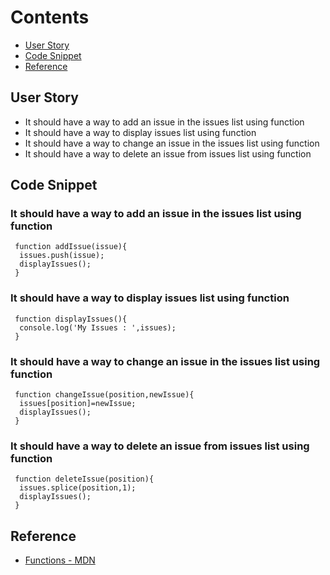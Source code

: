 # Contents

* [User Story](#user-story)
* [Code Snippet](#code-snippet)
* [Reference](#reference)

## User Story
- It should have a way to add an issue in the issues list using function
- It should have a way to display issues list using function
- It should have a way to change an issue in the issues list using function
- It should have a way to delete an issue from issues list using function

## Code Snippet

### It should have a way to add an issue in the issues list using function
```
 function addIssue(issue){
  issues.push(issue);
  displayIssues();
 }
```

### It should have a way to display issues list using function
```
 function displayIssues(){
  console.log('My Issues : ',issues);
 }
```

### It should have a way to change an issue in the issues list using function
```
 function changeIssue(position,newIssue){
  issues[position]=newIssue;
  displayIssues();
 }
```

### It should have a way to delete an issue from issues list using function
```
 function deleteIssue(position){
  issues.splice(position,1);
  displayIssues();
 }
```
## Reference
* [Functions - MDN](https://developer.mozilla.org/en-US/docs/Web/JavaScript/Guide/Functions)
